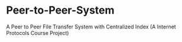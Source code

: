 # Peer-to-Peer-System
A Peer to Peer File Transfer System with Centralized Index (A Internet Protocols Course Project)
